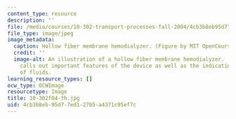 ```yaml
---
content_type: resource
description: ''
file: /media/courses/10-302-transport-processes-fall-2004/4cb3b8eb95d77ed127b5a4371c95ef7c_10-302f04-th.jpg
file_type: image/jpeg
image_metadata:
  caption: Hollow fiber membrane hemodialyzer. (Figure by MIT OpenCourseWare.)
  credit: ''
  image-alt: An illustration of a hollow fiber membrane hemodialyzer.  The illustration
    calls out important features of the device as well as the indicating the flow
    of fluids.
learning_resource_types: []
ocw_type: OCWImage
resourcetype: Image
title: 10-302f04-th.jpg
uid: 4cb3b8eb-95d7-7ed1-27b5-a4371c95ef7c
---
```

